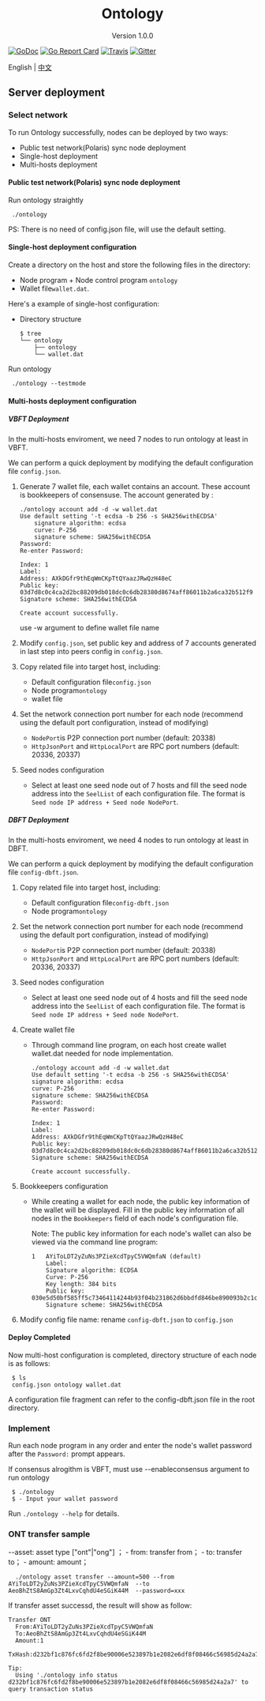 
<h1 align="center">Ontology </h1>
<p align="center" class="version">Version 1.0.0 </p>

[![GoDoc](https://godoc.org/github.com/ontio/ontology?status.svg)](https://godoc.org/github.com/ontio/ontology)
[![Go Report Card](https://goreportcard.com/badge/github.com/ontio/ontology)](https://goreportcard.com/report/github.com/ontio/ontology)
[![Travis](https://travis-ci.org/ontio/ontology.svg?branch=master)](https://travis-ci.org/ontio/ontology)
[![Gitter](https://badges.gitter.im/Join%20Chat.svg)](https://gitter.im/ontio/ontology?utm_source=badge&utm_medium=badge&utm_campaign=pr-badge)

English | [中文](testnet_CN.md) 

## Server deployment
### Select network
To run Ontology successfully,  nodes can be deployed by two ways:

- Public test network(Polaris) sync node deployment
- Single-host deployment
- Multi-hosts deployment

#### Public test network(Polaris) sync node deployment   
     
Run ontology straightly

   ```
	./ontology
   ```

PS: There is no need of config.json file, will use the default setting.

#### Single-host deployment configuration

Create a directory on the host and store the following files in the directory:

- Node program + Node control program  `ontology`
- Wallet file`wallet.dat`.

Here's a example of single-host configuration:

- Directory structure
    ```shell
    $ tree
    └── ontology
        ├── ontology
        └── wallet.dat
    ```

Run ontology

   ```
	./ontology --testmode
   ```
#### Multi-hosts deployment configuration

##### VBFT Deployment

In the multi-hosts enviroment, we need 7 nodes to run ontology at least in VBFT.

We can perform a quick deployment by modifying the default configuration file `config.json`.

1. Generate 7 wallet file, each wallet contains an account. These account is bookkeepers of consensuse. The account generated by :
	```
	./ontology account add -d -w wallet.dat
	Use default setting '-t ecdsa -b 256 -s SHA256withECDSA' 
		signature algorithm: ecdsa 
		curve: P-256 
		signature scheme: SHA256withECDSA 
	Password:
	Re-enter Password:

	Index: 1
	Label: 
	Address: AXkDGfr9thEqWmCKpTtQYaazJRwQzH48eC
	Public key: 03d7d8c0c4ca2d2bc88209db018dc0c6db28380d8674aff86011b2a6ca32b512f9
	Signature scheme: SHA256withECDSA

	Create account successfully.
	```
    use -w argument to define wallet file name

2. Modify `config.json`, set public key and address of 7 accounts generated in last step into peers config in `config.json`.

3. Copy related file into target host, including:

   - Default configuration file`config.json`
   - Node program`ontology`
   - wallet file
   
4. Set the network connection port number for each node (recommend using the default port configuration, instead of modifying)

   - `NodePort`is P2P connection port number (default: 20338)
   - `HttpJsonPort` and `HttpLocalPort` are RPC port numbers (default: 20336, 20337)

5. Seed nodes configuration

   - Select at least one seed node out of 7 hosts and fill the seed node address into the `SeelList` of each configuration file. The format is `Seed node IP address + Seed node NodePort`.

##### DBFT Deployment

In the multi-hosts enviroment, we need 4 nodes to run ontology at least in DBFT.

We can perform a quick deployment by modifying the default configuration file `config-dbft.json`.

1. Copy related file into target host, including:
  
     - Default configuration file`config-dbft.json`
     - Node program`ontology`
     
2. Set the network connection port number for each node (recommend using the default port configuration, instead of modifying)

   - `NodePort`is P2P connection port number (default: 20338)
   - `HttpJsonPort` and `HttpLocalPort` are RPC port numbers (default: 20336, 20337)

3. Seed nodes configuration
   
      - Select at least one seed node out of 4 hosts and fill the seed node address into the `SeelList` of each configuration file. The format is `Seed node IP address + Seed node NodePort`.

4. Create wallet file

   - Through command line program, on each host create wallet wallet.dat needed for node implementation.
        ```
        ./ontology account add -d -w wallet.dat
        Use default setting '-t ecdsa -b 256 -s SHA256withECDSA' 
        signature algorithm: ecdsa 
        curve: P-256 
        signature scheme: SHA256withECDSA 
        Password:
        Re-enter Password:
            
        Index: 1
        Label: 
        Address: AXkDGfr9thEqWmCKpTtQYaazJRwQzH48eC
        Public key: 03d7d8c0c4ca2d2bc88209db018dc0c6db28380d8674aff86011b2a6ca32b512f9
        Signature scheme: SHA256withECDSA
            
        Create account successfully.
        ```

5. Bookkeepers configuration

   - While creating a wallet for each node, the public key information of the wallet will be displayed. Fill in the public key information of all nodes in the `Bookkeepers` field of each node's configuration file.

     Note: The public key information for each node's wallet can also be viewed via the command line program:

        ```
        1	AYiToLDT2yZuNs3PZieXcdTpyC5VWQmfaN (default)
        	Label: 
        	Signature algorithm: ECDSA
        	Curve: P-256
        	Key length: 384 bits
        	Public key: 030e5d50bf585ff5c73464114244b93f04b231862d6bbdfd846be890093b2c1c17
        	Signature scheme: SHA256withECDSA
        ```
6. Modify config file name: rename `config-dbft.json` to `config.json`

#### Deploy Completed

Now multi-host configuration is completed, directory structure of each node is as follows:

   ```shell
	$ ls
	config.json ontology wallet.dat
   ```

A configuration file fragment can refer to the config-dbft.json file in the root directory.

### Implement

Run each node program in any order and enter the node's wallet password after the `Password:` prompt appears.
  
If consensus alrogithm is VBFT, must use --enableconsensus argument to run ontology
   ```
    $ ./ontology
    $ - Input your wallet password
   ```

Run `./ontology --help` for details.

### ONT transfer sample
--asset: asset type ["ont"|"ong"] ； - from: transfer from； - to: transfer to； - amount: amount；
```shell
  ./ontology asset transfer --amount=500 --from  AYiToLDT2yZuNs3PZieXcdTpyC5VWQmfaN  --to AeoBhZtS8AmGp3Zt4LxvCqhdU4eSGiK44M  --password=xxx
```
If transfer asset successd, the result will show as follow:
```
Transfer ONT
  From:AYiToLDT2yZuNs3PZieXcdTpyC5VWQmfaN
  To:AeoBhZtS8AmGp3Zt4LxvCqhdU4eSGiK44M
  Amount:1
  TxHash:d232bf1c876fc6fd2f8be90006e523897b1e2082e6df8f08466c56985d24a2a7

Tip:
  Using './ontology info status d232bf1c876fc6fd2f8be90006e523897b1e2082e6df8f08466c56985d24a2a7' to query transaction status
```